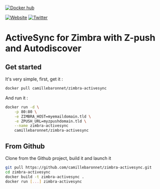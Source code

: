 [![Docker hub](https://img.shields.io/badge/docker%20pull-camillebaronnet%2Fzimbra--activezync-green.svg)](https://hub.docker.com/r/camillebaronnet/zimbra-activesync/)

[![Website](https://img.shields.io/badge/website-camillebaronnet.fr-orange.svg)](https://www.camillebaronnet.fr/)
[![Twitter](https://img.shields.io/badge/twitter-@camillebaronnet-blue.svg)](https://twitter.com/camillebaronnet)

# ActiveSync for Zimbra with Z-push and Autodiscover

## Get started

It's very simple, first, get it :

```bash
docker pull camillebaronnet/zimbra-activesync
```

And run it :

```bash
docker run -d \
	-p 80:80 \
	-e ZIMBRA_HOST=myemaildomain.tld \
	-e ZPUSH_URL=myzpushdomain.tld \
	--name zimbra-activesync
	camillebaronnet/zimbra-activesync
```

## From Github

Clone from the Github project, build it and launch it

```bash
git pull https://github.com/camillebaronnet/zimbra-activesync.git
cd zimbra-activesync
docker build -t zimbra-activesync .
docker run [...] zimbra-activesync
```
